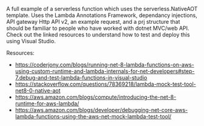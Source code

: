 A full example of a serverless function which uses the serverless.NativeAOT template. Uses the Lambda Annotations Framework, 
dependancy injections, API gateway Http API v2, an example request, and a prj structure that should be familiar to people who 
have worked with dotnet MVC/web API. Check out the linked resources to understand how to test and deploy this using Visual Studio. 

Resources:

- https://coderjony.com/blogs/running-net-8-lambda-functions-on-aws-using-custom-runtime-and-lambda-internals-for-net-developers#step-7.debug-and-test-lambda-functions-in-visual-studio
- https://stackoverflow.com/questions/78369218/lambda-mock-test-tool-net8-0-native-aot
- https://aws.amazon.com/blogs/compute/introducing-the-net-8-runtime-for-aws-lambda/
- https://aws.amazon.com/blogs/developer/debugging-net-core-aws-lambda-functions-using-the-aws-net-mock-lambda-test-tool/
